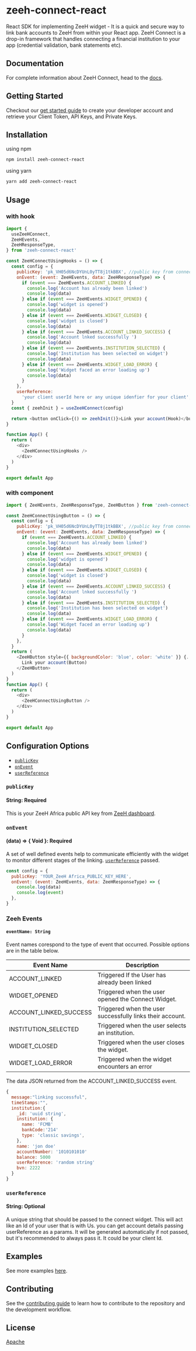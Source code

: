 # zeeh-connect-react

React SDK for implementing ZeeH widget - It is a quick and secure way to link bank accounts to ZeeH from within your React app. ZeeH Connect is a drop-in framework that handles connecting a financial institution to your app (credential validation, bank statements etc).

## Documentation

For complete information about ZeeH Connect, head to the [docs](https://zeehdocs.zeeh.africa).

## Getting Started

Checkout our [get started guide](https://zeehdocs.zeeh.africa/guides/getting-started) to create your developer account and retrieve your Client Token, API Keys, and Private Keys.

## Installation

using npm

```sh
npm install zeeh-connect-react
```

using yarn

```sh
yarn add zeeh-connect-react
```

## Usage

### with hook

```js
import {
  useZeeHConnect,
  ZeeHEvents,
  ZeeHResponseType,
} from 'zeeh-connect-react'

const ZeeHConnectUsingHooks = () => {
  const config = {
    publicKey: 'pk_VH05d6NcDYUnL0yTT8j1tkBBX', //public key from connect app
    onEvent: (event: ZeeHEvents, data: ZeeHResponseType) => {
      if (event === ZeeHEvents.ACCOUNT_LINKED) {
        console.log('Account has already been linked')
        console.log(data)
      } else if (event === ZeeHEvents.WIDGET_OPENED) {
        console.log('widget is opened')
        console.log(data)
      } else if (event === ZeeHEvents.WIDGET_CLOSED) {
        console.log('widget is closed')
        console.log(data)
      } else if (event === ZeeHEvents.ACCOUNT_LINKED_SUCCESS) {
        console.log('Account lnked successfully ')
        console.log(data)
      } else if (event === ZeeHEvents.INSTITUTION_SELECTED) {
        console.log('Institution has been selected on widget')
        console.log(data)
      } else if (event === ZeeHEvents.WIDGET_LOAD_ERROR) {
        console.log('Widget faced an error loading up')
        console.log(data)
      }
    },
    userReference:
      'your client userId here or any unique idenfier for your client',
  }
  const { zeehInit } = useZeeHConnect(config)

  return <button onClick={() => zeehInit()}>Link your account(Hook)</button>
}

function App() {
  return (
    <div>
      <ZeeHConnectUsingHooks />
    </div>
  )
}

export default App
```

### with component

```js
import { ZeeHEvents, ZeeHResponseType, ZeeHButton } from 'zeeh-connect-react'

const ZeeHConnectUsingButton = () => {
  const config = {
    publicKey: 'pk_VH05d6NcDYUnL0yTT8j1tkBBX', //public key from connect app
    onEvent: (event: ZeeHEvents, data: ZeeHResponseType) => {
      if (event === ZeeHEvents.ACCOUNT_LINKED) {
        console.log('Account has already been linked')
        console.log(data)
      } else if (event === ZeeHEvents.WIDGET_OPENED) {
        console.log('widget is opened')
        console.log(data)
      } else if (event === ZeeHEvents.WIDGET_CLOSED) {
        console.log('widget is closed')
        console.log(data)
      } else if (event === ZeeHEvents.ACCOUNT_LINKED_SUCCESS) {
        console.log('Account lnked successfully ')
        console.log(data)
      } else if (event === ZeeHEvents.INSTITUTION_SELECTED) {
        console.log('Institution has been selected on widget')
        console.log(data)
      } else if (event === ZeeHEvents.WIDGET_LOAD_ERROR) {
        console.log('Widget faced an error loading up')
        console.log(data)
      }
    },
  }
  return (
    <ZeeHButton style={{ backgroundColor: 'blue', color: 'white' }} {...config}>
      Link your account(Button)
    </ZeeHButton>
  )
}
function App() {
  return (
    <div>
      <ZeeHConnectUsingButton />
    </div>
  )
}

export default App
```

## Configuration Options

- [`publicKey`](#publicKey)
- [`onEvent`](#onEvent)
- [`userReference`](#userReference)

### <a id="publicKey"></a> `publicKey`

#### String: Required

This is your ZeeH Africa public API key from [ZeeH dashboard](https://dash.zeeh.africa/app).

### <a name="onEvent"></a> `onEvent`

#### (data) => { Void }: Required

A set of well defined events help to communicate efficiently with the widget to monitor different stages of the linking. [`userReference`](#userReference) passed.

```js
const config = {
  publicKey: 'YOUR_ZeeH Africa_PUBLIC_KEY_HERE',
  onEvent: (event: ZeeHEvents, data: ZeeHResponseType) => {
    console.log(data)
    console.log(event)
  },
}
```

### <a name="connectEvent"></a> Zeeh Events

#### <a name="eventName"></a> `eventName: String`

Event names corespond to the type of event that occurred. Possible options are in the table below.

| Event Name             | Description                                               |
| ---------------------- | --------------------------------------------------------- |
| ACCOUNT_LINKED         | Triggered If the User has already been linked             |
| WIDGET_OPENED          | Triggered when the user opened the Connect Widget.        |
| ACCOUNT_LINKED_SUCCESS | Triggered when the user successfully links their account. |
| INSTITUTION_SELECTED   | Triggered when the user selects an institution.           |
| WIDGET_CLOSED          | Triggered when the user closes the widget.                |
| WIDGET_LOAD_ERROR      | Triggered when the widget encounters an error             |

The data JSON returned from the ACCOUNT_LINKED_SUCCESS event.

```js
{
  message:"linking successful",
  timeStamps:"",
  institution:{
    _id: 'uuid string',
    institution: {
      name: 'FCMB'
      bankCode:'214'
      type: 'classic savings',
    },
    name: 'jon doe'
    accountNumber: '1010101010'
    balance: 5000
    userReference: 'random string'
    bvn: 2222
  }
}
```

### <a id="userReference"></a> `userReference`

#### String: Optional

A unique string that should be passed to the connect widget. This will act like an Id of your user that is with Us. you can get account details passing userReference as a params.
It will be generated automatically if not passed, but it's recommended to always pass it. It could be your client Id.

## Examples

See more examples [here](/example/src/App.tsx).

## Contributing

See the [contributing guide](CONTRIBUTING.md) to learn how to contribute to the repository and the development workflow.

## License

[Apache](/LICENSE)
